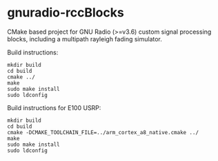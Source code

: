 gnuradio-rccBlocks
==================

CMake based project for GNU Radio (>=v3.6) custom signal processing blocks, including a multipath rayleigh fading simulator.

Build instructions:

    mkdir build
    cd build
    cmake ../
    make
    sudo make install
    sudo ldconfig

Build instructions for E100 USRP:

    mkdir build
    cd build
    cmake -DCMAKE_TOOLCHAIN_FILE=../arm_cortex_a8_native.cmake ../
    make
    sudo make install
    sudo ldconfig


